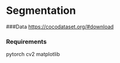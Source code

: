 # Segmentation


###Data
https://cocodataset.org/#download

### Requirements
pytorch
cv2
matplotlib

